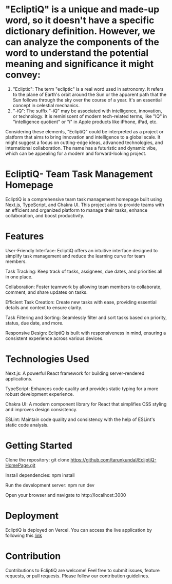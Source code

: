 # "EcliptiQ" is a unique and made-up word, so it doesn't have a specific dictionary definition. However, we can analyze the components of the word to understand the potential meaning and significance it might convey:

1. "Ecliptic": The term "ecliptic" is a real word used in astronomy. It refers to the plane of Earth's orbit around the Sun or the apparent path that the Sun follows through the sky over the course of a year. It's an essential concept in celestial mechanics.
2. "-iQ": The suffix "-iQ" may be associated with intelligence, innovation, or technology. It is reminiscent of modern tech-related terms, like "IQ" in "intelligence quotient" or "i" in Apple products like iPhone, iPad, etc.

Considering these elements, "EcliptiQ" could be interpreted as a project or platform that aims to bring innovation and intelligence to a global scale. It might suggest a focus on cutting-edge ideas, advanced technologies, and international collaboration. The name has a futuristic and dynamic vibe, which can be appealing for a modern and forward-looking project.

# EcliptiQ- Team Task Management Homepage 
EcliptiQ is a comprehensive team task management homepage built using Next.js, TypeScript, and Chakra UI. This project aims to provide teams with an efficient and organized platform to manage their tasks, enhance collaboration, and boost productivity.

# Features
  User-Friendly Interface: EcliptiQ offers an intuitive interface designed to simplify task management and reduce the learning curve for team members.

 Task Tracking: Keep track of tasks, assignees, due dates, and priorities all in one place.

 Collaboration: Foster teamwork by allowing team members to collaborate, comment, and share updates on tasks.

 Efficient Task Creation: Create new tasks with ease, providing essential details and context to ensure clarity.

 Task Filtering and Sorting: Seamlessly filter and sort tasks based on priority, status, due date, and more.

 Responsive Design: EcliptiQ is built with responsiveness in mind, ensuring a consistent experience across various devices.

# Technologies Used
Next.js: A powerful React framework for building server-rendered applications.

TypeScript: Enhances code quality and provides static typing for a more robust development experience.

Chakra UI: A modern component library for React that simplifies CSS styling and improves design consistency.

ESLint: Maintain code quality and consistency with the help of ESLint's static code analysis.

# Getting Started
Clone the repository: git clone https://github.com/tarunkundal/EcliptiQ-HomePage.git

Install dependencies: npm install

Run the development server: npm run dev

Open your browser and navigate to http://localhost:3000

# Deployment
 EcliptiQ is deployed on Vercel. You can access the live application by following this [link](https://ecliptiq.vercel.app/)

# Contribution
Contributions to EcliptiQ are welcome! Feel free to submit issues, feature requests, or pull requests. Please follow our contribution guidelines.







